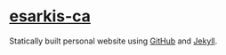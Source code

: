# [esarkis-ca](http://www.esarkis.ca/)

Statically built personal website using [GitHub](https://github.com) and [Jekyll](https://jekyllrb.com/).
